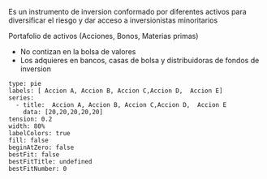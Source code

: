 Es un instrumento de inversion conformado por diferentes activos para diversificar el riesgo y dar acceso a inversionistas minoritarios

Portafolio de activos (Acciones, Bonos, Materias primas)

- No contizan en la bolsa de valores
- Los adquieres en bancos, casas de bolsa y distribuidoras de fondos de inversion

```chart
type: pie
labels: [ Accion A, Accion B, Accion C,Accion D,  Accion E]
series:
  - title:  Accion A, Accion B, Accion C,Accion D,  Accion E
    data: [20,20,20,20,20]
tension: 0.2
width: 80%
labelColors: true
fill: false
beginAtZero: false
bestFit: false
bestFitTitle: undefined
bestFitNumber: 0
```

